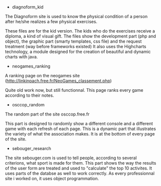 - diagnoform_kid

The Diagnoform site is used to know the physical condition of a person after he/she realizes a few physical exercises.

 These files are for the kid version. The kids who do the exercises receive a diploma, a kind of visual gift. The files show the development part (php and object), the graphic part (smarty templates, css file) and the request treatment (way before frameworks existed)
 It also uses the Highcharts technology, a module designed for the creation of beautiful and dynamic charts with java.

- neogames_ranking

A ranking page on the neogames site (http://linkinpach.free.fr/NeoGames_classement.php)

 Quite old work now, but still functionnal.
 This page ranks every game according to their notes.

- osccop_random

The random part of the site osccop.free.fr

 This part is designed to randomly show a different console and a different game with each refresh of each page.
 This is a dynamic part that illustrates the variety of what the association makes.
 It is at the bottom of every page of the site.

- sebouger_research

The site sebouger.com is used to tell people, according to several criterions, what sport is made for them.
This part shows the way the results of the user form are treated and used to "calculate" the top 10 activites.
It uses parts of the databse as well to work correctly.
As every professionnal site i worked on, it uses object programmation.
